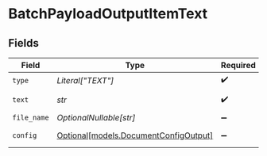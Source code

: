 # BatchPayloadOutputItemText


## Fields

| Field                                                                      | Type                                                                       | Required                                                                   | Description                                                                |
| -------------------------------------------------------------------------- | -------------------------------------------------------------------------- | -------------------------------------------------------------------------- | -------------------------------------------------------------------------- |
| `type`                                                                     | *Literal["TEXT"]*                                                          | :heavy_check_mark:                                                         | N/A                                                                        |
| `text`                                                                     | *str*                                                                      | :heavy_check_mark:                                                         | The text to ingest.                                                        |
| `file_name`                                                                | *OptionalNullable[str]*                                                    | :heavy_minus_sign:                                                         | N/A                                                                        |
| `config`                                                                   | [Optional[models.DocumentConfigOutput]](../models/documentconfigoutput.md) | :heavy_minus_sign:                                                         | The ingest job config.                                                     |